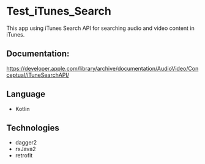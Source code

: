 # Test_iTunes_Search

This app using iTunes Search API for searching audio and video content in iTunes.

## Documentation:
https://developer.apple.com/library/archive/documentation/AudioVideo/Conceptual/iTuneSearchAPI/

## Language
- Kotlin

## Technologies
- dagger2
- rxJava2
- retrofit
